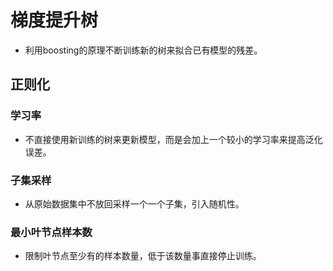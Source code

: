 # 梯度提升树
- 利用boosting的原理不断训练新的树来拟合已有模型的残差。

## 正则化
### 学习率
- 不直接使用新训练的树来更新模型，而是会加上一个较小的学习率来提高泛化误差。

### 子集采样
- 从原始数据集中不放回采样一个一个子集，引入随机性。

### 最小叶节点样本数
- 限制叶节点至少有的样本数量，低于该数量事直接停止训练。

